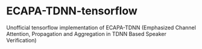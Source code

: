 # ECAPA-TDNN-tensorflow
Unofficial tensorflow implementation of ECAPA-TDNN (Emphasized Channel Attention, Propagation and Aggregation in TDNN Based Speaker Verification)
